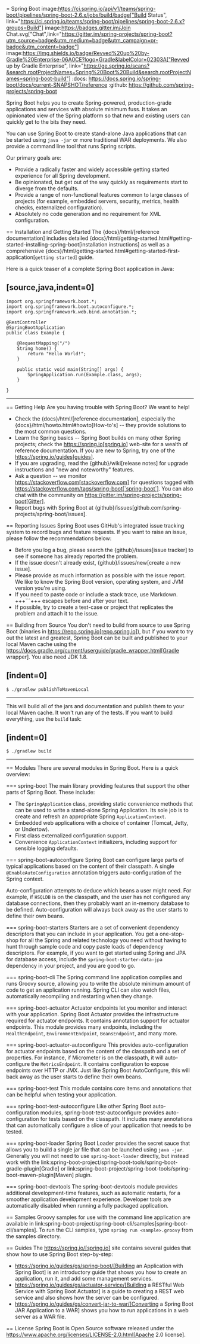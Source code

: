 = Spring Boot image:https://ci.spring.io/api/v1/teams/spring-boot/pipelines/spring-boot-2.6.x/jobs/build/badge["Build Status", link="https://ci.spring.io/teams/spring-boot/pipelines/spring-boot-2.6.x?groups=Build"] image:https://badges.gitter.im/Join Chat.svg["Chat",link="https://gitter.im/spring-projects/spring-boot?utm_source=badge&utm_medium=badge&utm_campaign=pr-badge&utm_content=badge"] image:https://img.shields.io/badge/Revved%20up%20by-Gradle%20Enterprise-06A0CE?logo=Gradle&labelColor=02303A["Revved up by Gradle Enterprise", link="https://ge.spring.io/scans?&search.rootProjectNames=Spring%20Boot%20Build&search.rootProjectNames=spring-boot-build"]
:docs: https://docs.spring.io/spring-boot/docs/current-SNAPSHOT/reference
:github: https://github.com/spring-projects/spring-boot

Spring Boot helps you to create Spring-powered, production-grade applications and services with absolute minimum fuss.
It takes an opinionated view of the Spring platform so that new and existing users can quickly get to the bits they need.

You can use Spring Boot to create stand-alone Java applications that can be started using `java -jar` or more traditional WAR deployments.
We also provide a command line tool that runs Spring scripts.

Our primary goals are:

* Provide a radically faster and widely accessible getting started experience for all Spring development.
* Be opinionated, but get out of the way quickly as requirements start to diverge from the defaults.
* Provide a range of non-functional features common to large classes of projects (for example, embedded servers, security, metrics, health checks, externalized configuration).
* Absolutely no code generation and no requirement for XML configuration.



== Installation and Getting Started
The {docs}/html/[reference documentation] includes detailed {docs}/html/getting-started.html#getting-started-installing-spring-boot[installation instructions] as well as a comprehensive {docs}/html/getting-started.html#getting-started-first-application[``getting started``] guide.

Here is a quick teaser of a complete Spring Boot application in Java:

[source,java,indent=0]
----
	import org.springframework.boot.*;
	import org.springframework.boot.autoconfigure.*;
	import org.springframework.web.bind.annotation.*;

	@RestController
	@SpringBootApplication
	public class Example {

		@RequestMapping("/")
		String home() {
			return "Hello World!";
		}

		public static void main(String[] args) {
			SpringApplication.run(Example.class, args);
		}

	}
----



== Getting Help
Are you having trouble with Spring Boot? We want to help!

* Check the {docs}/html/[reference documentation], especially the {docs}/html/howto.html#howto[How-to's] -- they provide solutions to the most common questions.
* Learn the Spring basics -- Spring Boot builds on many other Spring projects; check the https://spring.io[spring.io] web-site for a wealth of reference documentation.
  If you are new to Spring, try one of the https://spring.io/guides[guides].
* If you are upgrading, read the {github}/wiki[release notes] for upgrade instructions and "new and noteworthy" features.
* Ask a question -- we monitor https://stackoverflow.com[stackoverflow.com] for questions tagged with https://stackoverflow.com/tags/spring-boot[`spring-boot`].
  You can also chat with the community on https://gitter.im/spring-projects/spring-boot[Gitter].
* Report bugs with Spring Boot at {github}/issues[github.com/spring-projects/spring-boot/issues].



== Reporting Issues
Spring Boot uses GitHub's integrated issue tracking system to record bugs and feature requests.
If you want to raise an issue, please follow the recommendations below:

* Before you log a bug, please search the {github}/issues[issue tracker] to see if someone has already reported the problem.
* If the issue doesn't already exist, {github}/issues/new[create a new issue].
* Please provide as much information as possible with the issue report.
We like to know the Spring Boot version, operating system, and JVM version you're using.
* If you need to paste code or include a stack trace, use Markdown.
+++```+++ escapes before and after your text.
* If possible, try to create a test-case or project that replicates the problem and attach it to the issue.



== Building from Source
You don't need to build from source to use Spring Boot (binaries in https://repo.spring.io[repo.spring.io]), but if you want to try out the latest and greatest, Spring Boot can be built and published to your local Maven cache using the https://docs.gradle.org/current/userguide/gradle_wrapper.html[Gradle wrapper].
You also need JDK 1.8.

[indent=0]
----
	$ ./gradlew publishToMavenLocal
----

This will build all of the jars and documentation and publish them to your local Maven cache.
It won't run any of the tests.
If you want to build everything, use the `build` task:

[indent=0]
----
	$ ./gradlew build
----



== Modules
There are several modules in Spring Boot. Here is a quick overview:



=== spring-boot
The main library providing features that support the other parts of Spring Boot. These include:

* The `SpringApplication` class, providing static convenience methods that can be used to write a stand-alone Spring Application.
  Its sole job is to create and refresh an appropriate Spring `ApplicationContext`.
* Embedded web applications with a choice of container (Tomcat, Jetty, or Undertow).
* First class externalized configuration support.
* Convenience `ApplicationContext` initializers, including support for sensible logging defaults.



=== spring-boot-autoconfigure
Spring Boot can configure large parts of typical applications based on the content of their classpath.
A single `@EnableAutoConfiguration` annotation triggers auto-configuration of the Spring context.

Auto-configuration attempts to deduce which beans a user might need. For example, if `HSQLDB` is on the classpath, and the user has not configured any database connections, then they probably want an in-memory database to be defined.
Auto-configuration will always back away as the user starts to define their own beans.



=== spring-boot-starters
Starters are a set of convenient dependency descriptors that you can include in your application.
You get a one-stop-shop for all the Spring and related technology you need without having to hunt through sample code and copy paste loads of dependency descriptors.
For example, if you want to get started using Spring and JPA for database access, include the `spring-boot-starter-data-jpa` dependency in your project, and you are good to go.



=== spring-boot-cli
The Spring command line application compiles and runs Groovy source, allowing you to write the absolute minimum amount of code to get an application running.
Spring CLI can also watch files, automatically recompiling and restarting when they change.



=== spring-boot-actuator
Actuator endpoints let you monitor and interact with your application.
Spring Boot Actuator provides the infrastructure required for actuator endpoints.
It contains annotation support for actuator endpoints.
This module provides many endpoints, including the `HealthEndpoint`, `EnvironmentEndpoint`, `BeansEndpoint`, and many more.



=== spring-boot-actuator-autoconfigure
This provides auto-configuration for actuator endpoints based on the content of the classpath and a set of properties.
For instance, if Micrometer is on the classpath, it will auto-configure the `MetricsEndpoint`.
It contains configuration to expose endpoints over HTTP or JMX.
Just like Spring Boot AutoConfigure, this will back away as the user starts to define their own beans.



=== spring-boot-test
This module contains core items and annotations that can be helpful when testing your application.



=== spring-boot-test-autoconfigure
Like other Spring Boot auto-configuration modules, spring-boot-test-autoconfigure provides auto-configuration for tests based on the classpath.
It includes many annotations that can automatically configure a slice of your application that needs to be tested.



=== spring-boot-loader
Spring Boot Loader provides the secret sauce that allows you to build a single jar file that can be launched using `java -jar`.
Generally you will not need to use `spring-boot-loader` directly, but instead work with the link:spring-boot-project/spring-boot-tools/spring-boot-gradle-plugin[Gradle] or link:spring-boot-project/spring-boot-tools/spring-boot-maven-plugin[Maven] plugin.



=== spring-boot-devtools
The spring-boot-devtools module provides additional development-time features, such as automatic restarts, for a smoother application development experience.
Developer tools are automatically disabled when running a fully packaged application.



== Samples
Groovy samples for use with the command line application are available in link:spring-boot-project/spring-boot-cli/samples[spring-boot-cli/samples].
To run the CLI samples, type `spring run <sample>.groovy` from the samples directory.



== Guides
The https://spring.io/[spring.io] site contains several guides that show how to use Spring Boot step-by-step:

* https://spring.io/guides/gs/spring-boot/[Building an Application with Spring Boot] is an introductory guide that shows you how to create an application, run it, and add some management services.
* https://spring.io/guides/gs/actuator-service/[Building a RESTful Web Service with Spring Boot Actuator] is a guide to creating a REST web service and also shows how the server can be configured.
* https://spring.io/guides/gs/convert-jar-to-war/[Converting a Spring Boot JAR Application to a WAR] shows you how to run applications in a web server as a WAR file.



== License
Spring Boot is Open Source software released under the https://www.apache.org/licenses/LICENSE-2.0.html[Apache 2.0 license].
